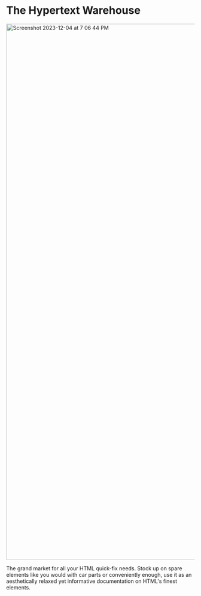 # The Hypertext Warehouse
<img width="1432" alt="Screenshot 2023-12-04 at 7 06 44 PM" src="https://github.com/PocketRice/HyperWares/assets/79682953/b0724880-a122-404a-8f0c-c8f193cfd6ce">


The grand market for all your HTML quick-fix needs. Stock up on spare elements like you would with car parts or conveniently enough, use it as an aesthetically relaxed yet informative documentation on HTML's finest elements.


